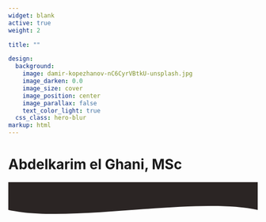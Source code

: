 ```yaml
---
widget: blank
active: true
weight: 2

title: ""

design:
  background:
    image: damir-kopezhanov-nC6CyrVBtkU-unsplash.jpg
    image_darken: 0.0
    image_size: cover
    image_position: center
    image_parallax: false
    text_color_light: true
  css_class: hero-blur
markup: html
---
```


<div class="hero-title">
  <h1>Abdelkarim el Ghani, MSc</h1>
</div>

<div class="custom-wave-visual">
  <svg viewBox="0 0 1440 320" preserveAspectRatio="none" class="wave-svg">
    <path fill="#2b2524" d="M0,160 C360,240 1080,80 1440,160 L1440,0 L0,0 Z"></path>
  </svg>
</div>
